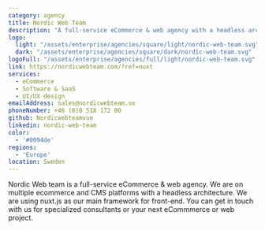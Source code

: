 ```yaml
---
category: agency
title: Nordic Web Team
description: "A full-service eCommerce & web agency with a headless architecture."
logo:
  light: "/assets/enterprise/agencies/square/light/nordic-web-team.svg"
  dark: "/assets/enterprise/agencies/square/dark/nordic-web-team.svg"
logoFull: "/assets/enterprise/agencies/full/light/nordic-web-team.svg"
link: https://nordicwebteam.com/?ref=nuxt
services:
  - eCommerce
  - Software & SaaS
  - UI/UX design
emailAddress: sales@nordicwebteam.se
phoneNumber: +46 (0)8 518 172 00
github: Nordicwebteamvue
linkedin: nordic-web-team
color:
  - '#0094de'
regions:
  - 'Europe'
location: Sweden
---
```


Nordic Web team is a full-service eCommerce & web agency. We are on multiple ecommerce and CMS platforms with a headless architecture.  We are using nuxt.js as our main framework for front-end. You can get in touch with us for specialized consultants or your next eCommmerce or web project.
